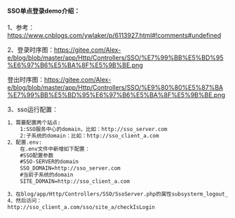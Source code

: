#### SSO单点登录demo介绍：

1、参考：https://www.cnblogs.com/ywlaker/p/6113927.html#!comments#undefined

2、登录时序图：https://gitee.com/Alex-e/blog/blob/master/app/Http/Controllers/SSO/%E7%99%BB%E5%BD%95%E6%97%B6%E5%BA%8F%E5%9B%BE.png

登出时序图：https://gitee.com/Alex-e/blog/blob/master/app/Http/Controllers/SSO/%E9%80%80%E5%87%BA%E7%99%BB%E5%BD%95%E6%97%B6%E5%BA%8F%E5%9B%BE.png

3、sso运行配置：

```html
1、需要配置两个站点:
	1:SSO服务中心的domain，比如：http://sso_server.com
	2:子系统的domain：比如：http://sso_client_a.com
2、配置.env:
	在.env文件中新增如下配置：
	#SSO配置参数
    #SSO-SERVER的domain
    SSO_DOMAIN=http://sso_server.com
    #当前子系统的domain
    SITE_DOMAIN=http://sso_client_a.com

3、在blog/app/Http/Controllers/SSO/SsoServer.php的属性subsysterm_logout_url中修改为你的子系统的退出登录的接口地址
4、然后访问：
http://sso_client_a.com/sso/site_a/checkIsLogin 
```

